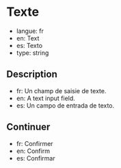 # Texte

- langue: fr
- en: Text
- es: Texto
- type: string

## Description

- fr: Un champ de saisie de texte.
- en: A text input field.
- es: Un campo de entrada de texto.

## Continuer

- fr: Confirmer
- en: Confirm
- es: Confirmar
